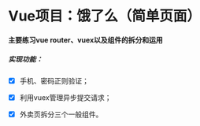 # Vue项目：饿了么（简单页面）

#### 主要练习vue router、vuex以及组件的拆分和运用

##### 实现功能：

- [x] 手机、密码正则验证；

- [x] 利用vuex管理异步提交请求；
- [x] 外卖页拆分三个一般组件。


